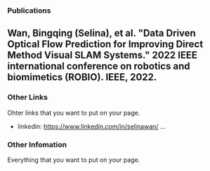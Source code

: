 ### Publications
Wan, Bingqing (Selina), et al. "Data Driven Optical Flow Prediction for Improving Direct Method
Visual SLAM Systems." 2022 IEEE international conference on robotics and biomimetics (ROBIO). IEEE, 2022.
- 

### Other Links
Ohter links that you want to put on your page.
- linkedin: https://www.linkedin.com/in/selinawan/
...

### Other Infomation
Everything that you want to put on your page.